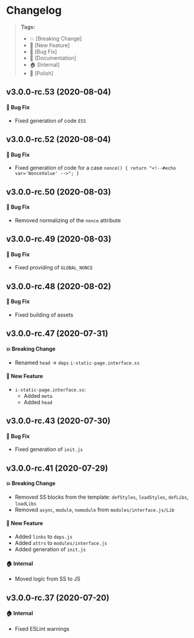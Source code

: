 Changelog
=========

> **Tags:**
> - :boom:       [Breaking Change]
> - :rocket:     [New Feature]
> - :bug:        [Bug Fix]
> - :memo:       [Documentation]
> - :house:      [Internal]
> - :nail_care:  [Polish]

## v3.0.0-rc.53 (2020-08-04)

#### :bug: Bug Fix

* Fixed generation of code `ES5`

## v3.0.0-rc.52 (2020-08-04)

#### :bug: Bug Fix

* Fixed generation of code for a case `nonce() { return "<!--#echo var='NonceValue' -->"; }`

## v3.0.0-rc.50 (2020-08-03)

#### :bug: Bug Fix

* Removed normalizing of the `nonce` attribute

## v3.0.0-rc.49 (2020-08-03)

#### :bug: Bug Fix

* Fixed providing of `GLOBAL_NONCE`

## v3.0.0-rc.48 (2020-08-02)

#### :bug: Bug Fix

* Fixed building of assets

## v3.0.0-rc.47 (2020-07-31)

#### :boom: Breaking Change

* Renamed `head` -> `deps` `i-static-page.interface.ss`

#### :rocket: New Feature

* `i-static-page.interface.ss`:
  * Added `meta`
  * Added `head`

## v3.0.0-rc.43 (2020-07-30)

#### :bug: Bug Fix

* Fixed generation of `init.js`

## v3.0.0-rc.41 (2020-07-29)

#### :boom: Breaking Change

* Removed SS blocks from the template: `defStyles`, `loadStyles`, `defLibs`, `loadLibs`
* Removed `async`, `module`, `nomodule` from `modules/interface.js/Lib`

#### :rocket: New Feature

* Added `links` to `deps.js`
* Added `attrs` to `modules/interface.js`
* Added generation of `init.js`

#### :house: Internal

* Moved logic from SS to JS

## v3.0.0-rc.37 (2020-07-20)

#### :house: Internal

* Fixed ESLint warnings
